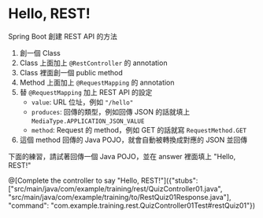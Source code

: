 # Hello, REST!

Spring Boot 創建 REST API 的方法

1. 創一個 Class
2. Class 上面加上 ```@RestController``` 的 annotation
3. Class 裡面創一個 public method
4. Method 上面加上 ```@RequestMapping``` 的 annotation
5. 替 ```@RequestMapping``` 加上 REST API 的設定
    * ```value```: URL 位址，例如 ```"/hello"```
    * ```produces```: 回傳的類型，例如回傳 JSON 的話就填上 ```MediaType.APPLICATION_JSON_VALUE```
    * ```method```: Request 的 method，例如 GET 的話就寫 ```RequestMethod.GET```
6. 這個 method 回傳的 Java POJO，就會自動被轉換成對應的 JSON 並回傳

下面的練習，請試著回傳一個 Java POJO，並在 answer 裡面填上 "Hello, REST!"

@[Complete the controller to say "Hello, REST!"]({"stubs": ["src/main/java/com/example/training/rest/QuizController01.java", "src/main/java/com/example/training/to/RestQuiz01Response.java"], "command": "com.example.training.rest.QuizController01Test#restQuiz01"})
